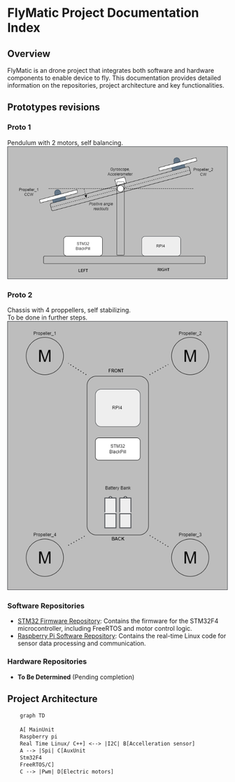 # FlyMatic Project Documentation Index

## Overview
FlyMatic is an drone project that integrates both software and hardware components to enable device to fly. This documentation provides detailed information on the repositories, project architecture and key functionalities.

## Prototypes revisions

### Proto 1
Pendulum with 2 motors, self balancing.  
![Alt text](images/Proto_1_System_Overview.drawio.png)

### Proto 2
Chassis with 4 proppellers, self stabilizing.  
To be done in further steps.  
![Alt text](images/Proto_2_System_Overview.drawio.png)

### Software Repositories
- [STM32 Firmware Repository](https://github.com/inpgbburda/Stm32f401.git): Contains the firmware for the STM32F4 microcontroller, including FreeRTOS and motor control logic.
- [Raspberry Pi Software Repository](https://github.com/TomBartDrone/drone_code.git): Contains the real-time Linux code for sensor data processing and communication.

### Hardware Repositories
- **To Be Determined** (Pending completion)

## Project Architecture

``` mermaid
    graph TD
    
    A[ MainUnit
    Raspberry pi
    Real Time Linux/ C++] <--> |I2C| B[Accelleration sensor]
    A --> |Spi| C[AuxUnit
    Stm32F4 
    FreeRTOS/C]
    C --> |Pwm| D[Electric motors]
```